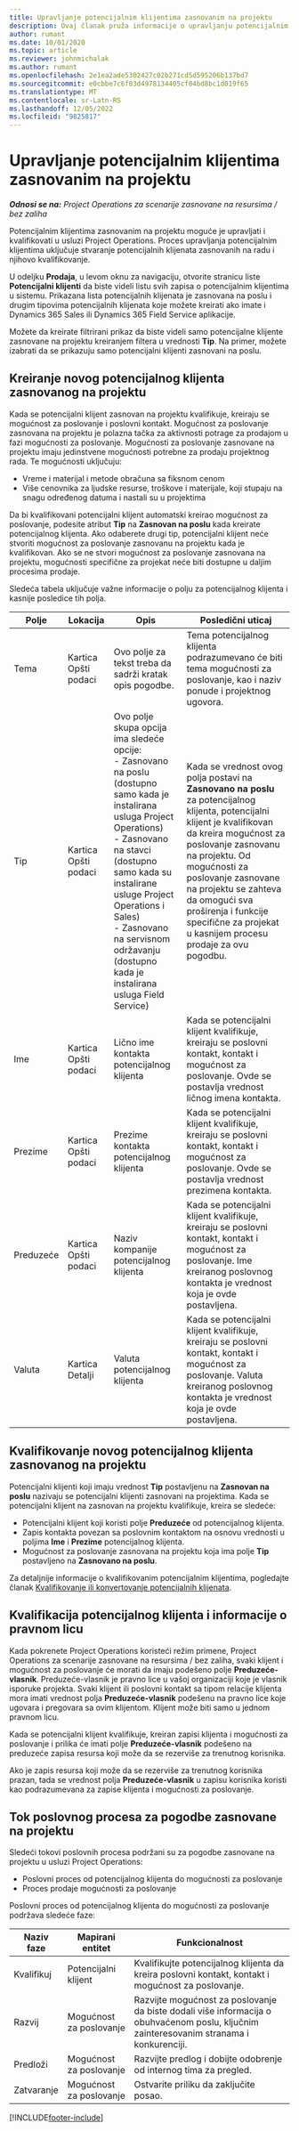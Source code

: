 ```yaml
---
title: Upravljanje potencijalnim klijentima zasnovanim na projektu
description: Ovaj članak pruža informacije o upravljanju potencijalnim klijentima zasnovanim na projektu.
author: rumant
ms.date: 10/01/2020
ms.topic: article
ms.reviewer: johnmichalak
ms.author: rumant
ms.openlocfilehash: 2e1ea2ade5302427c02b271cd5d595206b137bd7
ms.sourcegitcommit: e0cbbe7c6f03d4978134405cf04bd8bc1d019f65
ms.translationtype: MT
ms.contentlocale: sr-Latn-RS
ms.lasthandoff: 12/05/2022
ms.locfileid: "9825817"
---
```

# <a name="manage-project-based-leads"></a>Upravljanje potencijalnim klijentima zasnovanim na projektu

_**Odnosi se na:** Project Operations za scenarije zasnovane na resursima / bez zaliha_

Potencijalnim klijentima zasnovanim na projektu moguće je upravljati i kvalifikovati u usluzi Project Operations. Proces upravljanja potencijalnim klijentima uključuje stvaranje potencijalnih klijenata zasnovanih na radu i njihovo kvalifikovanje. 

U odeljku **Prodaja**, u levom oknu za navigaciju, otvorite stranicu liste **Potencijalni klijenti** da biste videli listu svih zapisa o potencijalnim klijentima u sistemu. Prikazana lista potencijalnih klijenata je zasnovana na poslu i drugim tipovima potencijalnih klijenata koje možete kreirati ako imate i Dynamics 365 Sales ili Dynamics 365 Field Service aplikacije.

Možete da kreirate filtrirani prikaz da biste videli samo potencijalne klijente zasnovane na projektu kreiranjem filtera u vrednosti **Tip**. Na primer, možete izabrati da se prikazuju samo potencijalni klijenti zasnovani na poslu.

## <a name="create-a-new-project-based-lead"></a>Kreiranje novog potencijalnog klijenta zasnovanog na projektu 

Kada se potencijalni klijent zasnovan na projektu kvalifikuje, kreiraju se mogućnost za poslovanje i poslovni kontakt. Mogućnost za poslovanje zasnovana na projektu je polazna tačka za aktivnosti potrage za prodajom u fazi mogućnosti za poslovanje. Mogućnosti za poslovanje zasnovane na projektu imaju jedinstvene mogućnosti potrebne za prodaju projektnog rada. Te mogućnosti uključuju:

- Vreme i materijal i metode obračuna sa fiksnom cenom
- Više cenovnika za ljudske resurse, troškove i materijale, koji stupaju na snagu određenog datuma i nastali su u projektima

Da bi kvalifikovani potencijalni klijent automatski kreirao mogućnost za poslovanje, podesite atribut **Tip** na **Zasnovan na poslu** kada kreirate potencijalnog klijenta. Ako odaberete drugi tip, potencijalni klijent neće stvoriti mogućnost za poslovanje zasnovanu na projektu kada je kvalifikovan. Ako se ne stvori mogućnost za poslovanje zasnovana na projektu, mogućnosti specifične za projekat neće biti dostupne u daljim procesima prodaje.

Sledeća tabela uključuje važne informacije o polju za potencijalnog klijenta i kasnije posledice tih polja.
 
| **Polje** | **Lokacija** | **Opis** | **Posledični uticaj** |
| --- | --- | --- | --- |
| Tema | Kartica Opšti podaci | Ovo polje za tekst treba da sadrži kratak opis pogodbe. | Tema potencijalnog klijenta podrazumevano će biti tema mogućnosti za poslovanje, kao i naziv ponude i projektnog ugovora. |
| Tip | Kartica Opšti podaci | Ovo polje skupa opcija ima sledeće opcije:</br>- Zasnovano na poslu (dostupno samo kada je instalirana usluga Project Operations)</br>- Zasnovano na stavci (dostupno samo kada su instalirane usluge Project Operations i Sales)</br>- Zasnovano na servisnom održavanju (dostupno kada je instalirana usluga Field Service) | Kada se vrednost ovog polja postavi na **Zasnovano na poslu** za potencijalnog klijenta, potencijalni klijent je kvalifikovan da kreira mogućnost za poslovanje zasnovanu na projektu. Od mogućnosti za poslovanje zasnovane na projektu se zahteva da omogući sva proširenja i funkcije specifične za projekat u kasnijem procesu prodaje za ovu pogodbu. |
| Ime | Kartica Opšti podaci | Lično ime kontakta potencijalnog klijenta | Kada se potencijalni klijent kvalifikuje, kreiraju se poslovni kontakt, kontakt i mogućnost za poslovanje. Ovde se postavlja vrednost ličnog imena kontakta. |
| Prezime | Kartica Opšti podaci | Prezime kontakta potencijalnog klijenta | Kada se potencijalni klijent kvalifikuje, kreiraju se poslovni kontakt, kontakt i mogućnost za poslovanje. Ovde se postavlja vrednost prezimena kontakta. |
| Preduzeće | Kartica Opšti podaci | Naziv kompanije potencijalnog klijenta | Kada se potencijalni klijent kvalifikuje, kreiraju se poslovni kontakt, kontakt i mogućnost za poslovanje. Ime kreiranog poslovnog kontakta je vrednost koja je ovde postavljena. |
| Valuta | Kartica Detalji | Valuta potencijalnog klijenta | Kada se potencijalni klijent kvalifikuje, kreiraju se poslovni kontakt, kontakt i mogućnost za poslovanje. Valuta kreiranog poslovnog kontakta je vrednost koja je ovde postavljena. |

## <a name="qualify-a-new-project-based-lead"></a>Kvalifikovanje novog potencijalnog klijenta zasnovanog na projektu

Potencijalni klijenti koji imaju vrednost **Tip** postavljenu na **Zasnovan na poslu** nazivaju se potencijalni klijenti zasnovani na projektima. Kada se potencijalni klijent na zasnovan na projektu kvalifikuje, kreira se sledeće:

- Potencijalni klijent koji koristi polje **Preduzeće** od potencijalnog klijenta.
- Zapis kontakta povezan sa poslovnim kontaktom na osnovu vrednosti u poljima **Ime** i **Prezime** potencijalnog klijenta.
- Mogućnost za poslovanje zasnovana na projektu koja ima polje **Tip** postavljeno na **Zasnovano na poslu**.

Za detaljnije informacije o kvalifikovanim potencijalnim klijentima, pogledajte članak [Kvalifikovanje ili konvertovanje potencijalnih klijenata](/dynamics365/sales-enterprise/qualify-lead-convert-opportunity-sales).

## <a name="lead-qualification-and-legal-entity-information"></a>Kvalifikacija potencijalnog klijenta i informacije o pravnom licu 

Kada pokrenete Project Operations koristeći režim primene, Project Operations za scenarije zasnovane na resursima / bez zaliha, svaki klijent i mogućnost za poslovanje će morati da imaju podešeno polje **Preduzeće-vlasnik**. Preduzeće-vlasnik je pravno lice u vašoj organizaciji koje je vlasnik isporuke projekta. Svaki klijent ili poslovni kontakt sa tipom relacije klijenta mora imati vrednost polja **Preduzeće-vlasnik** podešenu na pravno lice koje ugovara i pregovara sa ovim klijentom. Klijent može biti samo u jednom pravnom licu.

Kada se potencijalni klijent kvalifikuje, kreiran zapisi klijenta i mogućnosti za poslovanje i prilika će imati polje **Preduzeće-vlasnik** podešeno na preduzeće zapisa resursa koji može da se rezerviše za trenutnog korisnika.

Ako je zapis resursa koji može da se rezerviše za trenutnog korisnika prazan, tada se vrednost polja **Preduzeće-vlasnik** u zapisu korisnika koristi kao podrazumevana za zapise klijenta i mogućnosti za poslovanje.

## <a name="business-process-flow-for-project-based-deals"></a>Tok poslovnog procesa za pogodbe zasnovane na projektu

Sledeći tokovi poslovnih procesa podržani su za pogodbe zasnovane na projektu u usluzi Project Operations:

- Poslovni proces od potencijalnog klijenta do mogućnosti za poslovanje
- Proces prodaje mogućnosti za poslovanje

Poslovni proces od potencijalnog klijenta do mogućnosti za poslovanje podržava sledeće faze:

| Naziv faze | Mapirani entitet | Funkcionalnost |
| --- | --- | --- |
| Kvalifikuj | Potencijalni klijent | Kvalifikujte potencijalnog klijenta da kreira poslovni kontakt, kontakt i mogućnost za poslovanje. |
| Razvij | Mogućnost za poslovanje | Razvijte mogućnost za poslovanje da biste dodali više informacija o obuhvaćenom poslu, ključnim zainteresovanim stranama i konkurenciji. |
| Predloži | Mogućnost za poslovanje | Razvijte predlog i dobijte odobrenje od internog tima za pregled. |
| Zatvaranje | Mogućnost za poslovanje | Ostvarite priliku da zaključite posao. |


[!INCLUDE[footer-include](../includes/footer-banner.md)]
